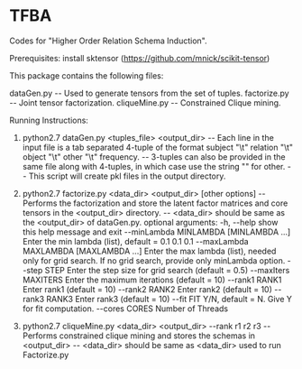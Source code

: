 # TFBA

Codes for "Higher Order Relation Schema Induction".

Prerequisites:
install sktensor (https://github.com/mnick/scikit-tensor)

This package contains the following files:

dataGen.py -- Used to generate tensors from the set of tuples.
factorize.py -- Joint tensor factorization.
cliqueMine.py -- Constrained Clique mining.


Running Instructions:

1. python2.7 dataGen.py <tuples_file> <output_dir> 
	-- Each line in the input file is a tab separated 4-tuple of the format 
		subject "\t" relation "\t" object "\t" other "\t" frequency.
 	-- 3-tuples can also be provided in the same file along with 4-tuples, in which case use the string "<na>" for other. 
	-- This script will create pkl files in the output directory. 

2. python2.7 factorize.py <data_dir> <output_dir> [other options]
	-- Performs the factorization and store the latent factor matrices and core tensors in the <output_dir> directory.
	-- <data_dir> should be same as the <output_dir> of dataGen.py.
	optional arguments:
		  -h, --help            show this help message and exit
		  --minLambda MINLAMBDA [MINLAMBDA ...]
				        Enter the min lambda (list), default = 0.1 0.1 0.1
		  --maxLambda MAXLAMBDA [MAXLAMBDA ...]
				        Enter the max lambda (list), needed only for grid
				        search. If no grid search, provide only minLambda option.
		  --step STEP           Enter the step size for grid search (default = 0.5)
		  --maxIters MAXITERS   Enter the maximum iterations (default = 10)
		  --rank1 RANK1         Enter rank1 (default = 10)
		  --rank2 RANK2         Enter rank2 (default = 10)
		  --rank3 RANK3         Enter rank3 (default = 10)
		  --fit FIT             Y/N, default = N. Give Y for fit computation. 
		  --cores CORES         Number of Threads


3. python2.7 cliqueMine.py <data_dir> <output_dir> --rank r1 r2 r3
	-- Performs constrained clique mining and stores the schemas in <output_dir>
	-- <data_dir> should be same as <data_dir> used to run Factorize.py
		
